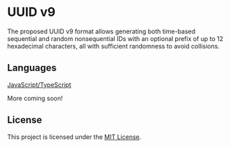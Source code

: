 # UUID v9

The proposed UUID v9 format allows generating both time-based sequential and random nonsequential IDs with an optional prefix of up to 12 hexadecimal characters, all with sufficient randomness to avoid collisions.

<!-- To learn more about UUID v9, please visit the website: https://uuidv9.jhunt.dev -->

## Languages

[JavaScript/TypeScript](js)

More coming soon!

## License

This project is licensed under the [MIT License](LICENSE).